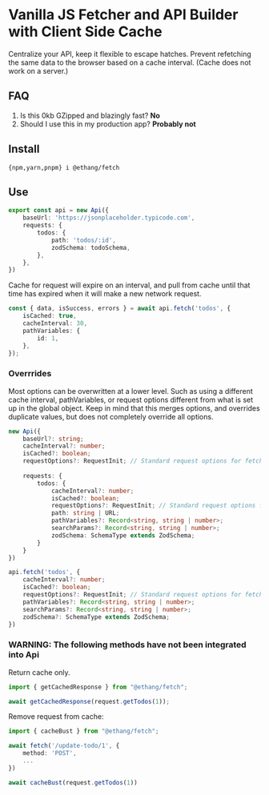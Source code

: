 # Vanilla JS Fetcher and API Builder with Client Side Cache

Centralize your API, keep it flexible to escape hatches. Prevent refetching the same data to the browser based on a cache interval. (Cache does not work on a server.)

## FAQ

1. Is this 0kb GZipped and blazingly fast? **No**
2. Should I use this in my production app? **Probably not**

## Install

```shell
{npm,yarn,pnpm} i @ethang/fetch
```

## Use

```typescript
export const api = new Api({
    baseUrl: 'https://jsonplaceholder.typicode.com',
    requests: {
        todos: {
            path: 'todos/:id',
            zodSchema: todoSchema,
        },
    },
})
```

Cache for request will expire on an interval, and pull from cache until that time has expired when it will make a new network request.

```typescript
const { data, isSuccess, errors } = await api.fetch('todos', {
    isCached: true,
    cacheInterval: 30,
    pathVariables: {
        id: 1,
    },
});
```

### Overrrides

Most options can be overwritten at a lower level. Such as using a different cache interval, pathVariables, or request
options different from what is set up in the global object. Keep in mind that this merges options, and overrides 
duplicate values, but does not completely override all options.

```typescript
new Api({
    baseUrl?: string;
    cacheInterval?: number;
    isCached?: boolean;
    requestOptions?: RequestInit; // Standard request options for fetch
    
    requests: {
        todos: {
            cacheInterval?: number;
            isCached?: boolean;
            requestOptions?: RequestInit; // Standard request options for fetch
            path: string | URL;
            pathVariables?: Record<string, string | number>;
            searchParams?: Record<string, string | number>;
            zodSchema: SchemaType extends ZodSchema;
        }
    }
})

api.fetch('todos', {
    cacheInterval?: number;
    isCached?: boolean;
    requestOptions?: RequestInit; // Standard request options for fetch
    pathVariables?: Record<string, string | number>;
    searchParams?: Record<string, string | number>;
    zodSchema?: SchemaType extends ZodSchema;
})
```

### WARNING: The following methods have not been integrated into Api

Return cache only.

```typescript
import { getCachedResponse } from "@ethang/fetch";

await getCachedResponse(request.getTodos(1));
```

Remove request from cache:

```typescript
import { cacheBust } from "@ethang/fetch";

await fetch('/update-todo/1', {
    method: 'POST',
    ...
})

await cacheBust(request.getTodos(1))
```

